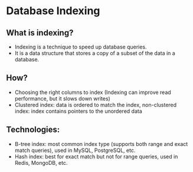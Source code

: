 # Database Indexing

## What is indexing?

- Indexing is a technique to speed up database queries.
- It is a data structure that stores a copy of a subset of the data in a database.

## How?

- Choosing the right columns to index (Indexing can improve read performance, but it slows down writes)
- Clustered index: data is ordered to match the index, non-clustered index: index contains pointers to the unordered data

## Technologies:

- B-tree index: most common index type (supports both range and exact match queries), used in MySQL, PostgreSQL, etc.
- Hash index: best for exact match but not for range queries, used in Redis, MongoDB, etc.
